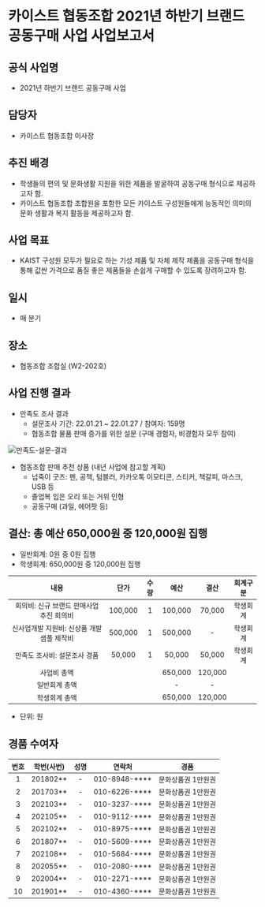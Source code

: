 카이스트 협동조합 2021년 하반기 브랜드 공동구매 사업 사업보고서
==

## 공식 사업명
- 2021년 하반기 브랜드 공동구매 사업

## 담당자
- 카이스트 협동조합 이사장

## 추진 배경
- 학생들의 편의 및 문화생활 지원을 위한 제품을 발굴하여 공동구매 형식으로 제공하고자 함.
- 카이스트 협동조합 조합원을 포함한 모든 카이스트 구성원들에게 능동적인 의미의 문화 생활과 복지 활동을 제공하고자 함.

## 사업 목표
- KAIST 구성원 모두가 필요로 하는 기성 제품 및 자체 제작 제품을 공동구매 형식을 통해 값싼 가격으로 품질 좋은 제품들을 손쉽게 구매할 수 있도록 장려하고자 함.

## 일시
- 매 분기

## 장소 
- 협동조합 조합실 (W2-202호)

## 사업 진행 결과
- 만족도 조사 결과
  - 설문조사 기간: 22.01.21 ~ 22.01.27 / 참여자: 159명
  - 협동조합 물품 판매 증가를 위한 설문 (구매 경험자, 비경험자 모두 참여)

![만족도-설문-결과](../../resources/2021년-하반기-브랜드-공동구매-사업보고서.png)

- 협동조합 판매 추천 상품 (내년 사업에 참고할 계획)  
  - 넙죽이 굿즈: 펜, 공책, 텀블러, 카카오톡 이모티콘, 스티커, 책갈피, 마스크, USB 등 
  - 졸업복 입은 오리 또는 거위 인형 
  - 공동구매 (과일, 에어팟 등)
 
## 결산: 총 예산 650,000원 중 120,000원 집행
   - 일반회계:  0원 중 0원 집행
   - 학생회계:  650,000원 중 120,000원 집행
  
| 내용                       | 단가      | 수량 | 예산      | 결산      | 회계구분 |
|:--------------------------:|:---------:|:----:|:---------:|:---------:|:------:|
| 회의비: 신규 브랜드 판매사업 추진 회의비  | 100,000 | 1  | 100,000 | 70,000  | 학생회계 |
| 신사업개발 지원비: 신상품 개발 샘플 제작비 | 500,000 | 1  | 500,000 | -       | 학생회계 |
| 만족도 조사비: 설문조사 경품         | 50,000  | 1  | 50,000  | 50,000  | 학생회계 |
| 사업비 총액                   |         |    | 650,000 | 120,000 |      |
| 일반회계 총액                  |         |    | -       | -       |      |
| 학생회계 총액                  |         |    | 650,000 | 120,000 |      |

   - 단위: 원

## 경품 수여자
| 번호 | 학번(사번)   | 성명 | 연락처           | 경품         |
|:----:|:----------:|:----:|:---------------:|:------------:|
| 1  | 201802** | -  | 010-8948-**** | 문화상품권 1만원권 |
| 2  | 201703** | -  | 010-6226-**** | 문화상품권 1만원권 |
| 3  | 202103** | -  | 010-3237-**** | 문화상품권 1만원권 |
| 4  | 202105** | -  | 010-9112-**** | 문화상품권 1만원권 |
| 5  | 202102** | -  | 010-8975-**** | 문화상품권 1만원권 |
| 6  | 201807** | -  | 010-5609-**** | 문화상품권 1만원권 |
| 7  | 202108** | -  | 010-5684-**** | 문화상품권 1만원권 |
| 8  | 202055** | -  | 010-2080-**** | 문화상품권 1만원권 |
| 9  | 202004** | -  | 010-2271-**** | 문화상품권 1만원권 |
| 10 | 201901** | -  | 010-4360-**** | 문화상품권 1만원권 |
